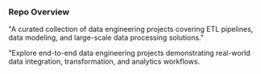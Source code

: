### Repo Overview

"A curated collection of data engineering projects covering ETL pipelines, data modeling, and large-scale data processing solutions."

"Explore end-to-end data engineering projects demonstrating real-world data integration, transformation, and analytics workflows.
